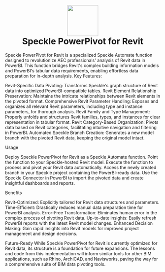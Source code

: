 <h1 align="center">
  <img valign="middle" src="https://github.com/user-attachments/assets/8bd671d0-ea76-4a7c-89e0-b8d67d918c92" height="100" width="100" /><br/>
  Speckle PowerPivot for Revit
</h1>

Speckle PowerPivot for Revit is a specialized Speckle Automate function designed to revolutionize AEC professionals' analysis of Revit data in PowerBI. This function bridges Revit's complex building information models and PowerBI's tabular data requirements, enabling effortless data preparation for in-depth analysis.
Key Features:

Revit-Specific Data Pivoting: Transforms Speckle's graph structure of Revit data into optimized PowerBI-compatible tables.
Revit Element Relationship Preservation: Maintains the intricate relationships between Revit elements in the pivoted format.
Comprehensive Revit Parameter Handling: Exposes and organizes all relevant Revit parameters, including type and instance parameters, for thorough analysis.
Revit Family and Type Management: Properly unfolds and structures Revit families, types, and instances for clear representation in tabular format.
Revit Category-Based Organization: Pivots data based on Revit categories, facilitating intuitive navigation and filtering in PowerBI.
Automated Speckle Branch Creation: Generates a new model branch with the pivoted Revit data, keeping the original model intact.

Usage

Deploy Speckle PowerPivot for Revit as a Speckle Automate function.
Point the function to your Speckle-hosted Revit model.
Execute the function to process and pivot your Revit data automatically.
Access the newly created branch in your Speckle project containing the PowerBI-ready data.
Use the Speckle Connector in PowerBI to import the pivoted data and create insightful dashboards and reports.

Benefits

Revit-Optimized: Explicitly tailored for Revit data structures and parameters.
Time-Efficient: Drastically reduces manual data preparation time for PowerBI analysis.
Error-Free Transformation: Eliminates human error in the complex process of pivoting Revit data.
Up-to-date insights: Easily refresh PowerBI reports with the latest Revit model changes.
Enhanced Decision Making: Gain rapid insights into Revit models for improved project management and design decisions.

Future-Ready
While Speckle PowerPivot for Revit is currently optimized for Revit data, its structure is a foundation for future expansions. The lessons and code from this implementation will inform similar tools for other BIM applications, such as Rhino, ArchiCAD, and Navisworks, paving the way for a comprehensive suite of BIM data pivoting tools.
